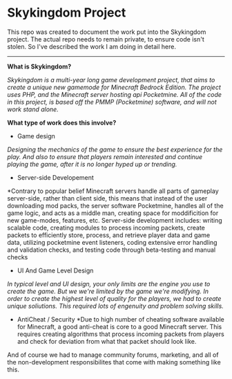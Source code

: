 # Skykingdom Project

This repo was created to document the work put into the Skykingdom project. The actual repo needs to remain private, to ensure code isn't stolen. So I've described the work I am doing in detail here.

---

**What is Skykingdom?**

*Skykingdom is a multi-year long game development project, that aims to create a unique new gamemode for Minecraft Bedrock Edition. The project uses PHP, and the Minecraft server hosting api Pocketmine. All of the code in this project, is based off the PMMP (Pocketmine) software, and will not work stand alone.*


**What type of work does this involve?**  

  - Game design
  
  *Designing the mechanics of the game to ensure the best experience for the play. And also to ensure that players remain interested and continue playing the game, after it is no longer hyped up or trending.*
  
  - Server-side Developement
  
  *Contrary to popular belief Minecraft servers handle all parts of gameplay server-side, rather than client side, this means that instead of the user downloading mod packs, the server software Pocketmine, handles all of the game logic, and acts as a middle man, creating space for moddificition for new game-modes, features, etc. Server-side development includes: writing scalable code, creating modules to process incoming packets, create packets to efficiently store, process, and retrieve player data and game data, utilizing pocketmine event listeners, coding extensive error handling and validation checks, and testing code through beta-testing and manual checks
  
  - UI And Game Level Design
  
  *In typical level and UI design, your only limits are the engine you use to create the game. But we we're limited by the game we're modifying. In order to create the highest   level of quality for the players, we had to create unique soliutions. This required lots of engenuity and problem solving skills.*
  
  - AntiCheat / Security
  *Due to high number of cheating software available for Minecraft, a good anti-cheat is core to a good Minecraft server. This requires creating algorithms that process incoming packets from players and check for deviation from what that packet should look like.
  
  And of course we had to manage community forums, marketing, and all of the non-development responsibilites that come with making something like this.
